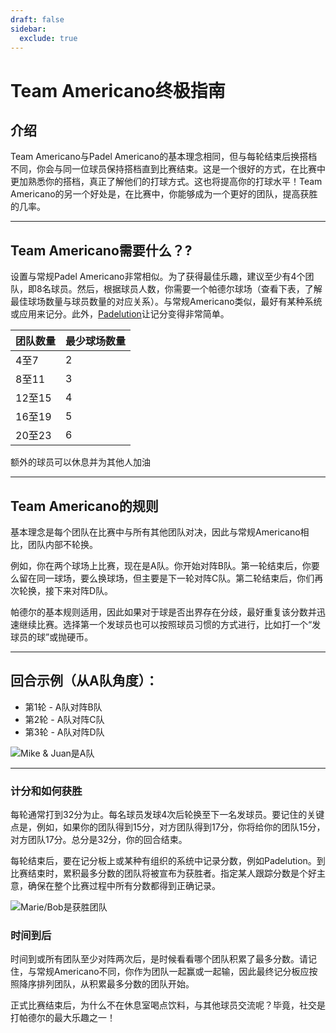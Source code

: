 ```yaml
---
draft: false
sidebar:
  exclude: true
---
```


# Team Americano终极指南

## 介绍
Team Americano与Padel Americano的基本理念相同，但与每轮结束后换搭档不同，你会与同一位球员保持搭档直到比赛结束。这是一个很好的方式，在比赛中更加熟悉你的搭档，真正了解他们的打球方式。这也将提高你的打球水平！Team Americano的另一个好处是，在比赛中，你能够成为一个更好的团队，提高获胜的几率。

---

## Team Americano需要什么？?
设置与常规Padel Americano非常相似。为了获得最佳乐趣，建议至少有4个团队，即8名球员。然后，根据球员人数，你需要一个帕德尔球场（查看下表，了解最佳球场数量与球员数量的对应关系）。与常规Americano类似，最好有某种系统或应用来记分。此外，[Padelution](https://www.padelution.com/americano)让记分变得非常简单。

| 团队数量 | 最少球场数量 |
|---------|--------------|
|   4至7  |       2      |
|   8至11 |       3      |
|  12至15 |       4      |
|  16至19 |       5      |
|  20至23 |       6      |

额外的球员可以休息并为其他人加油

---

## Team Americano的规则
基本理念是每个团队在比赛中与所有其他团队对决，因此与常规Americano相比，团队内部不轮换。

例如，你在两个球场上比赛，现在是A队。你开始对阵B队。第一轮结束后，你要么留在同一球场，要么换球场，但主要是下一轮对阵C队。第二轮结束后，你们再次轮换，接下来对阵D队。

帕德尔的基本规则适用，因此如果对于球是否出界存在分歧，最好重复该分数并迅速继续比赛。选择第一个发球员也可以按照球员习惯的方式进行，比如打一个“发球员的球”或抛硬币。

---

## 回合示例（从A队角度）：
- 第1轮 - A队对阵B队
- 第2轮 - A队对阵C队
- 第3轮 - A队对阵D队

![Mike & Juan是A队](/zh/images/team-americano.png "Mike & Juan是A队")

---

### 计分和如何获胜
每轮通常打到32分为止。每名球员发球4次后轮换至下一名发球员。要记住的关键点是，例如，如果你的团队得到15分，对方团队得到17分，你将给你的团队15分，对方团队17分。总分是32分，你的回合结束。

每轮结束后，要在记分板上或某种有组织的系统中记录分数，例如Padelution。到比赛结束时，累积最多分数的团队将被宣布为获胜者。指定某人跟踪分数是个好主意，确保在整个比赛过程中所有分数都得到正确记录。

![Marie/Bob是获胜团队](/zh/images/team-americano-scores.png "Marie/Bob是获胜团队")

### 时间到后
时间到或所有团队至少对阵两次后，是时候看看哪个团队积累了最多分数。请记住，与常规Americano不同，你作为团队一起赢或一起输，因此最终记分板应按照降序排列团队，从积累最多分数的团队开始。

正式比赛结束后，为什么不在休息室喝点饮料，与其他球员交流呢？毕竟，社交是打帕德尔的最大乐趣之一！